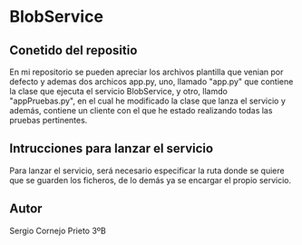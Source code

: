 # BlobService

## Conetido del repositio  
En mi repositorio se pueden apreciar los archivos plantilla que venian por defecto y ademas dos archicos app.py, uno, llamado "app.py" que contiene la clase que ejecuta el servicio BlobService, y otro, llamdo "appPruebas.py", en el cual he modificado la clase que lanza el servicio y además, contiene un cliente con el que he estado realizando todas las pruebas pertinentes.

## Intrucciones para lanzar el servicio
Para lanzar el servicio, será necesario especificar la ruta donde se quiere que se guarden los ficheros, de lo demás ya se encargar el propio servicio.

## Autor
Sergio Cornejo Prieto 3ºB
